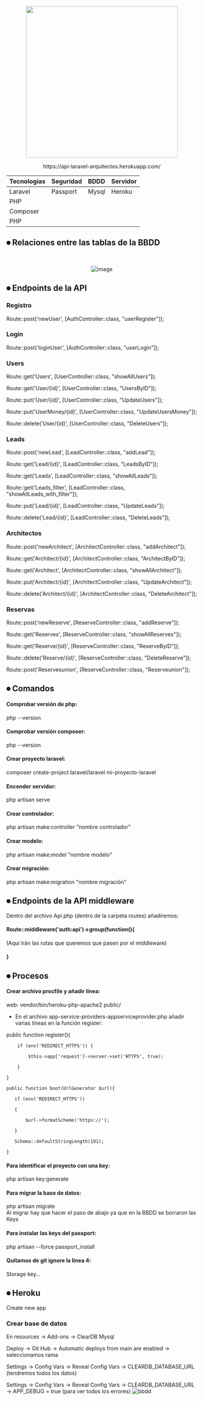 <p align="center"><a href="https://laravel.com" target="_blank"><img src="https://raw.githubusercontent.com/laravel/art/master/logo-lockup/5%20SVG/2%20CMYK/1%20Full%20Color/laravel-logolockup-cmyk-red.svg" width="400"></a></p>

<p align="center">
https://api-laravel-arquitectos.herokuapp.com/
</p>

<div align="center">
    
| Tecnologias |Seguridad|   BDDD|  Servidor |
| :---     |   :---   | :---     |  :---  |
| Laravel  | Passport | Mysql    | Heroku |
|PHP       | 
|Composer  |
|PHP       |  
    
</div>




##  ⏺ Relaciones entre las tablas de la BBDD

<br>

<div align="center">
    
![image](https://user-images.githubusercontent.com/28491001/149351860-2cf1d2b8-0ed7-4d66-bfed-fba08324bf15.png)
    
</div>

##  ⏺ Endpoints de la API


### Registro
Route::post('newUser', [AuthController::class, "userRegister"]);
### Login
Route::post('loginUser', [AuthController::class, "userLogin"]);


### Users

Route::get('Users', [UserController::class, "showAllUsers"]);

Route::get('User/{id}', [UserController::class, "UsersByID"]);

Route::put('User/{id}', [UserController::class, "UpdateUsers"]);

Route::put('UserMoney/{id}', [UserController::class, "UpdateUsersMoney"]);

Route::delete('User/{id}', [UserController::class, "DeleteUsers"]);

### Leads
Route::post('newLead', [LeadController::class, "addLead"]);

Route::get('Lead/{id}', [LeadController::class, "LeadsByID"]);

Route::get('Leads', [LeadController::class, "showAllLeads"]);

Route::get('Leads_filter', [LeadController::class, "showAllLeads_with_filter"]);

Route::put('Lead/{id}', [LeadController::class, "UpdateLeads"]);

Route::delete('Lead/{id}', [LeadController::class, "DeleteLeads"]);


### Architectos
Route::post('newArchitect', [ArchitectController::class, "addArchitect"]);

Route::get('Architect/{id}', [ArchitectController::class, "ArchitectByID"]);

Route::get('Architect', [ArchitectController::class, "showAllArchitect"]);

Route::put('Architect/{id}', [ArchitectController::class, "UpdateArchitect"]);

Route::delete('Architect/{id}', [ArchitectController::class, "DeleteArchitect"]);

### Reservas
Route::post('newReserve', [ReserveController::class, "addReserve"]);

Route::get('Reserves', [ReserveController::class, "showAllReserves"]);

Route::get('Reserve/{id}', [ReserveController::class, "ReserveByID"]);

Route::delete('Reserve/{id}', [ReserveController::class, "DeleteReserve"]);

Route::post('Reservesunion', [ReserveController::class, "Reserveunion"]);

## ⏺ Comandos

#### Comprobar versión de php:
php --version
#### Comprobar versión composer:
php --version
#### Crear proyecto laravel:
composer create-project laravel/laravel mi-proyecto-laravel
#### Encender servidor:
php artisan serve
#### Crear controlador:
php artisan make:controller "nombre controlador"
#### Crear modelo:
php artisan make:model "nombre modelo"
#### Crear migración:
php artisan make:migration "nombre migración"

##  ⏺ Endpoints de la API middleware

Dentro del archivo Api.php (dentro de la carpeta routes) añadiremos:

#### Route::middleware('auth:api')->group(function(){
(Aquí irán las rutas que queremos que pasen por el middleware)
#### }

## ⏺ Procesos
#### Crear archivo procfile y añadir línea:

web: vendor/bin/heroku-php-apache2 public/

* En el archivo app-service-providers-appserviceprovider.php añadir varias líneas en la función register:

 public function register(){
    
        if (env('REDIRECT_HTTPS')) {
        
            $this->app['request']->server->set('HTTPS', true);
            
        }
        
    }
    
    public function boot(UrlGenerator $url){
    
       if (env('REDIRECT_HTTPS'))
       
       {
       
           $url->formatScheme('https://');
           
       }
       
       Schema::defaultStringLength(191);
       
    }
    
  #### Para identificar el proyecto con una key:
  php artisan key:generate
  #### Para migrar la base de datos:
   php artisan migrate     
   Al migrar hay que hacer el paso de abajo ya que en la BBDD se borraron las Keys
   
  #### Para instalar las keys del passport:
  php artisan --force passport_install 
  #### Quitamos de git ignore la linea 4:
 Storage key...
  
 ## ⏺ Heroku
 Create new app
 ### Crear base de datos
 En resources -> Add-ons -> ClearDB Mysql
 
 Deploy -> Git Hub -> Automatic deploys from  main are enabled -> seleccionamos rama
 
 Settings -> Config Vars -> Reveal Config Vars -> CLEARDB_DATABASE_URL (tendremos todos los datos)
 
 Settings -> Config Vars -> Reveal Config Vars -> CLEARDB_DATABASE_URL -> APP_DEBUG = true (para ver todos los errores)
 ![bbdd](https://user-images.githubusercontent.com/28491001/149358868-fd2a51a4-d76e-4193-b718-8193471df7e6.png)

 
    
